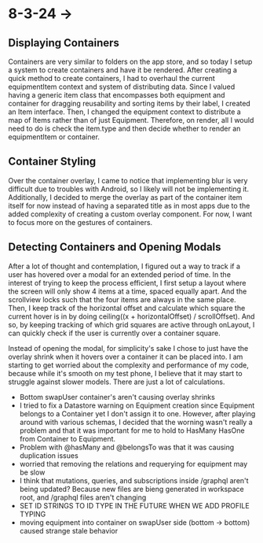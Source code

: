 # 8-3-24 -> 
## Displaying Containers
Containers are very similar to folders on the app store, and so today I setup a system to create containers and have it be rendered. After creating a quick method to create containers, I had to overhaul the current equipmentItem context and system of distributing data. Since I valued having a generic item class that encompasses both equipment and container for dragging reusability and sorting items by their label, I created an Item interface. Then, I changed the equipment context to distribute a map of Items rather than of just Equipment. Therefore, on render, all I would need to do is check the item.type and then decide whether to render an equipmentItem or container. 

## Container Styling
Over the container overlay, I came to notice that implementing blur is very difficult due to troubles with Android, so I likely will not be implementing it. Additionally, I decided to merge the overlay as part of the container item itself for now instead of having a separated title as in most apps due to the added complexity of creating a custom overlay component. For now, I want to focus more on the gestures of containers.

## Detecting Containers and Opening Modals
After a lot of thought and contemplation, I figured out a way to track if a user has hovered over a modal for an extended period of time. In the interest of trying to keep the process efficient, I first setup a layout where the screen will only show 4 items at a time, spaced equally apart. And the scrollview locks such that the four items are always in the same place. Then, I keep track of the horizontal offset and calculate which square the current hover is in by doing ceiling((x + horizontalOffset) / scrollOffset). And so, by keeping tracking of which grid squares are active through onLayout, I can quickly check if the user is currently over a container square.

Instead of opening the modal, for simplicity's sake I chose to just have the overlay shrink when it hovers over a container it can be placed into. I am starting to get worried about the complexity and performance of my code, because while it's smooth on my test phone, I believe that it may start to struggle against slower models. There are just a lot of calculations. 

- Bottom swapUser container's aren't causing overlay shrinks
- I tried to fix a Datastore warning on Equipment creation since Equipment belongs to a Container yet I don't assign it to one. However, after playing around with various schemas, I decided that the worning wasn't really a problem and that it was important for me to hold to HasMany HasOne from Container to Equipment.
- Problem with @hasMany and @belongsTo was that it was causing duplication issues
- worried that removing the relations and requerying for equipment may be slow
- I think that mutations, queries, and subscriptions inside /graphql aren't being updated? Because new files are bieng generated in workspace root, and /graphql files aren't changing
- SET ID STRINGS TO ID TYPE IN THE FUTURE WHEN WE ADD PROFILE TYPING
- moving equipment into container on swapUser side (bottom -> bottom) caused strange stale behavior 